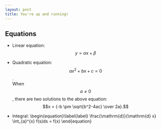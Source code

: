 ```yaml
---
layout: post
title: You're up and running!
---
```


## Equations

- Linear equation: $$ y = \alpha x + \beta $$

- Quadratic equation: $$ax^2 + bx + c = 0$$. <br>
When $$a \ne 0$$, there are two solutions to the above equation:
$$x = {-b \pm \sqrt{b^2-4ac} \over 2a}.$$

- Integral:
\begin{equation}\label{label}
\frac{\mathrm{d}}{\mathrm{d} x} \int_{a}^{x} f(s)ds = f(x)
\end{equation}

